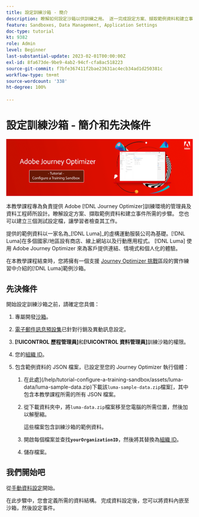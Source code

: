 ```yaml
---
title: 設定訓練沙箱 - 簡介
description: 瞭解如何設定沙箱以供訓練之用。 逐一完成設定方案、擷取範例資料和建立事件所需的步驟。
feature: Sandboxes, Data Management, Application Settings
doc-type: tutorial
kt: 9382
role: Admin
level: Beginner
last-substantial-update: 2023-02-01T00:00:00Z
exl-id: 8fa673de-9be9-4ab2-94cf-cfa8ac518223
source-git-commit: f7bfe367411f2bae23631ac4ecb34ad1d250381c
workflow-type: tm+mt
source-wordcount: '338'
ht-degree: 100%

---
```


# 設定訓練沙箱 - 簡介和先決條件

![橫幅教學課程 - 設定訓練沙箱](./assets/ajo-banner-configure-training-sandbox.png)

本教學課程專為負責提供 Adobe [!DNL Journey Optimizer]訓練環境的管理員及資料工程師所設計。瞭解設定方案、擷取範例資料和建立事件所需的步驟。 您也可以建立三個測試設定檔，讓學習者檢查其工作。

提供的範例資料以一家名為&#x200B;_[!DNL Luma]_的虛構運動服裝公司為基礎。[!DNL Luma]在多個國家/地區設有商店、線上網站以及行動應用程式。 [!DNL Luma] 使用 Adobe Journey Optimizer 來為客戶提供連結、情境式和個人化的體驗。

在本教學課程結束時，您將擁有一個支援 [Journey Optimizer 挑戰](/help/challenges/introduction-and-prerequisites.md)區段的實作練習中介紹的[!DNL Luma]範例沙箱。

## 先決條件

開始設定訓練沙箱之前，請確定您具備：

1. 專屬開發[沙箱](https://experienceleague.adobe.com/docs/journey-optimizer-learn/tutorials/access-control/create-and-manage-sandboxes.html?lang=zh-Hant)。

1. [電子郵件訊息預設集](https://experienceleague.adobe.com/docs/journey-optimizer-learn/tutorials/configuration/channel-configuration/set-up-email-channel.html?lang=zh-Hant)已針對行銷及異動訊息設定。

1. **[!UICONTROL 歷程管理員]**&#x200B;和&#x200B;**[!UICONTROL 資料管理員]**&#x200B;訓練沙箱的權限。

1. 您的[組織 ID](https://experienceleague.adobe.com/docs/core-services/interface/administration/organizations.html?lang=zh-Hant)。

1. 包含範例資料的 JSON 檔案，已設定至您的 Journey Optimizer 執行個體：

   1. 在此處](/help/tutorial-configure-a-training-sandbox/assets/luma-data/luma-sample-data.zip)下載該`luma-sample-data.zip`檔案[，其中包含本教學課程所需的所有 JSON 檔案。

   1. 從下載資料夾中，將`luma-data.zip`檔案移至您電腦的所需位置，然後加以解壓縮。

      這些檔案包含訓練沙箱的範例資料。

   1. 開啟每個檔案並查找&#x200B;**`yourOrganizationID`**，然後將其替換為[組織 ID](https://experienceleague.adobe.com/docs/core-services/interface/administration/organizations.html?lang=zh-Hant)。

   1. 儲存檔案。

## 我們開始吧

從[手動資料設定](/help/tutorial-configure-a-training-sandbox/manual-data-set-up.md)開始。

在此步驟中，您會定義所需的資料結構。 完成資料設定後，您可以將資料內嵌至沙箱，然後設定事件。
